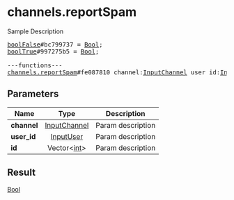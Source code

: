 # channels.reportSpam

Sample Description

<pre>
<a href="../constructor/boolFalse.md">boolFalse</a>#bc799737 = <a href="../type/Bool.md">Bool</a>;
<a href="../constructor/boolTrue.md">boolTrue</a>#997275b5 = <a href="../type/Bool.md">Bool</a>;

---functions---
<a href="../method/channels.reportSpam.md">channels.reportSpam</a>#fe087810 channel:<a href="../type/InputChannel.md">InputChannel</a> user_id:<a href="../type/InputUser.md">InputUser</a> id:Vector&lt;<a href="../type/int.md">int</a>&gt; = <a href="../type/Bool.md">Bool</a>;</pre>
## Parameters

| Name | Type | Description |
|------|:----:|-------------|
| **channel** | <a href="../type/InputChannel.md">InputChannel</a> | Param description |
| **user_id** | <a href="../type/InputUser.md">InputUser</a> | Param description |
| **id** | Vector&lt;<a href="../type/int.md">int</a>&gt; | Param description |

## Result

<a href="../type/Bool.md">Bool</a>

